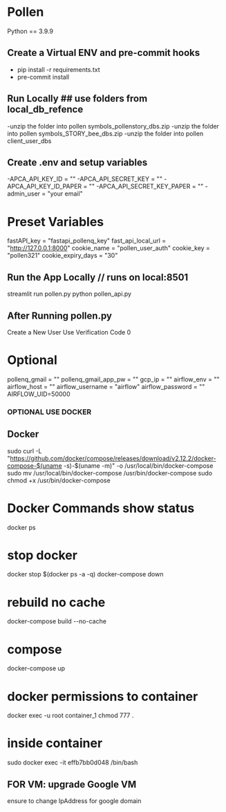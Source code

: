 # Pollen
Python == 3.9.9

## Create a Virtual ENV and pre-commit hooks
- pip install -r requirements.txt
- pre-commit install

## Run Locally  ## use folders from local_db_refence
-unzip the folder into pollen symbols_pollenstory_dbs.zip
-unzip the folder into pollen symbols_STORY_bee_dbs.zip
-unzip the folder into pollen client_user_dbs

## Create .env and setup variables
-APCA_API_KEY_ID = ""
-APCA_API_SECRET_KEY = ""
-APCA_API_KEY_ID_PAPER = ""
-APCA_API_SECRET_KEY_PAPER = ""
-admin_user = "your email"
# Preset Variables
fastAPI_key = "fastapi_pollenq_key"
fast_api_local_url = "http://127.0.0.1:8000"
cookie_name = "pollen_user_auth"
cookie_key = "pollen321"
cookie_expiry_days = "30"

## Run the App Locally // runs on local:8501
streamlit run pollen.py
python pollen_api.py

## After Running pollen.py
Create a New User
Use Verification Code 0

# Optional
pollenq_gmail = ""
pollenq_gmail_app_pw = ""
gcp_ip = ""
airflow_env = ""
airflow_host = ""
airflow_username = "airflow"
airflow_password = ""
AIRFLOW_UID=50000


### OPTIONAL USE DOCKER ###

## Docker
sudo curl -L "https://github.com/docker/compose/releases/download/v2.12.2/docker-compose-$(uname -s)-$(uname -m)"  -o /usr/local/bin/docker-compose
sudo mv /usr/local/bin/docker-compose /usr/bin/docker-compose
sudo chmod +x /usr/bin/docker-compose
# Docker Commands show status
docker ps 
# stop docker
docker stop $(docker ps -a -q)
docker-compose down
# rebuild no cache
docker-compose build --no-cache
# compose
docker-compose up
# docker permissions to container
docker exec -u root container_1 chmod 777 .
# inside container
sudo docker exec -it effb7bb0d048 /bin/bash


## FOR VM: upgrade Google VM
ensure to change IpAddress for google domain